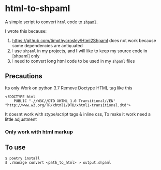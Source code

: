 # html-to-shpaml

A simple script to convert `html` code to [`shpaml`](http://shpaml.com/).

I wrote this because:

1. https://github.com/timothycrosley/Html2Shpaml does not work because some dependencies are antiquated
2. I use `shpaml` in my projects, and I will like to keep my source code in [shpaml] only
3. I need to convert long html code to be used in my `shpaml` files

## Precautions
Its only Work on python 3.7
Remove Doctype HTML tag like this
```
<!DOCTYPE html
    PUBLIC "-//W3C//DTD XHTML 1.0 Transitional//EN" "http://www.w3.org/TR/xhtml1/DTD/xhtml1-transitional.dtd">
```
It doesnt work with stype/script tags & inline css, To make it work need a little adjustment

### Only work with html markup 

## To use
```
$ poetry install
$ ./manage convert <path_to_html> > output.shpaml
```
